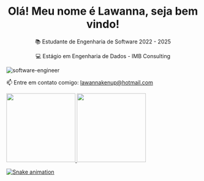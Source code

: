 <h1 align="center"> Olá! Meu nome é Lawanna, seja bem vindo! </h1> 
<p align="center">📚  Estudante de Engenharia de Software 2022 - 2025 </p>
<p align="center">💻 Estágio em Engenharia de Dados - IMB Consulting </p>


![software-engineer](https://user-images.githubusercontent.com/107578850/196538166-439a7baa-ec42-470b-acbe-553f3cdc414a.jpg)

  📫 Entre em contato comigo: lawannakenup@hotmail.com 
<div>
<a href="https://github.com/LawannaKenup">
<img height="180em" src="https://github-readme-status.vercel.app/api/top-langs/?username=LawannaKenup&layout=compact&langs_count=7&theme=dracula"/>
<img height="180em" src="https://github-readme-status.vercel.app/api?username=LawannaKenup&show_icons=true&theme=dracula#include_all_commits=true&count_private=true"/>
<div>

![Snake animation](https://github.com/seu-usuário-aqui/seu-usuário-aqui/blob/output/github-contribution-grid-snake.svg)
